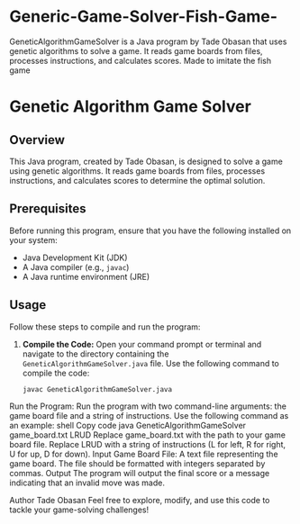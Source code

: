# Generic-Game-Solver-Fish-Game-
GeneticAlgorithmGameSolver is a Java program by Tade Obasan that uses genetic algorithms to solve a game. It reads game boards from files, processes instructions, and calculates scores. Made to imitate the fish game
# Genetic Algorithm Game Solver

## Overview
This Java program, created by Tade Obasan, is designed to solve a game using genetic algorithms. It reads game boards from files, processes instructions, and calculates scores to determine the optimal solution.

## Prerequisites
Before running this program, ensure that you have the following installed on your system:
- Java Development Kit (JDK)
- A Java compiler (e.g., `javac`)
- A Java runtime environment (JRE)

## Usage
Follow these steps to compile and run the program:

1. **Compile the Code:**
   Open your command prompt or terminal and navigate to the directory containing the `GeneticAlgorithmGameSolver.java` file. Use the following command to compile the code:
   ```shell
   javac GeneticAlgorithmGameSolver.java
Run the Program:
Run the program with two command-line arguments: the game board file and a string of instructions. Use the following command as an example:
shell
Copy code
java GeneticAlgorithmGameSolver game_board.txt LRUD
Replace game_board.txt with the path to your game board file.
Replace LRUD with a string of instructions (L for left, R for right, U for up, D for down).
Input
Game Board File: A text file representing the game board. The file should be formatted with integers separated by commas.
Output
The program will output the final score or a message indicating that an invalid move was made.

Author
Tade Obasan
Feel free to explore, modify, and use this code to tackle your game-solving challenges!
